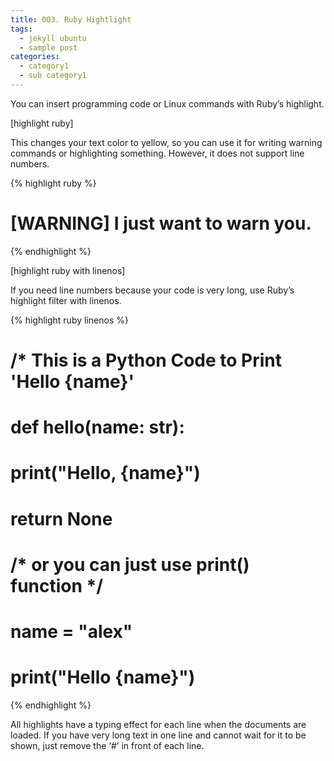 ```yaml
---
title: 003. Ruby Hightlight
tags:
  - jekyll ubuntu
  - sample post
categories:
  - category1
  - sub category1
---
```



You can insert programming code or Linux commands with Ruby’s highlight.

[highlight ruby]

This changes your text color to yellow, 
so you can use it for writing warning commands or highlighting something. 
However, it does not support line numbers.

{% highlight ruby %}
    
#    [WARNING] I just want to warn you.
    
{% endhighlight %}

[highlight ruby with linenos]

If you need line numbers because your code is very long, use Ruby’s highlight filter with linenos.

{% highlight ruby linenos %}
# /* This is a Python Code to Print 'Hello {name}'

# def hello(name: str):
#     print("Hello, {name}")
#     return None

# /* or you can just use print() function */

# name = "alex" 
# print("Hello {name}")
    
{% endhighlight %}

All highlights have a typing effect for each line when the documents are loaded. 
If you have very long text in one line and cannot wait for it to be shown, 
just remove the ‘#’ in front of each line.
